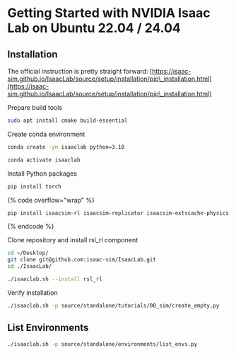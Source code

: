 # Getting Started with NVIDIA Isaac Lab on Ubuntu 22.04 / 24.04



## Installation

The official instruction is pretty straight forward: [https://isaac-sim.github.io/IsaacLab/source/setup/installation/pip\_installation.html](https://isaac-sim.github.io/IsaacLab/source/setup/installation/pip\_installation.html)



Prepare build tools

```bash
sudo apt install cmake build-essential
```



Create conda environment

```bash
conda create -yn isaaclab python=3.10
```

```bash
conda activate isaaclab
```



Install Python packages

```bash
pip install torch
```

{% code overflow="wrap" %}
```bash
pip install isaacsim-rl isaacsim-replicator isaacsim-extscache-physics isaacsim-extscache-kit-sdk isaacsim-extscache-kit isaacsim-app --extra-index-url https://pypi.nvidia.com
```
{% endcode %}



Clone repository and install rsl\_rl component

```bash
cd ~/Desktop/
git clone git@github.com:isaac-sim/IsaacLab.git
cd ./IsaacLab/
```

```bash
./isaaclab.sh --install rsl_rl
```



Verify installation

```bash
./isaaclab.sh -p source/standalone/tutorials/00_sim/create_empty.py
```



## List Environments

```bash
./isaaclab.sh -p source/standalone/environments/list_envs.py
```



